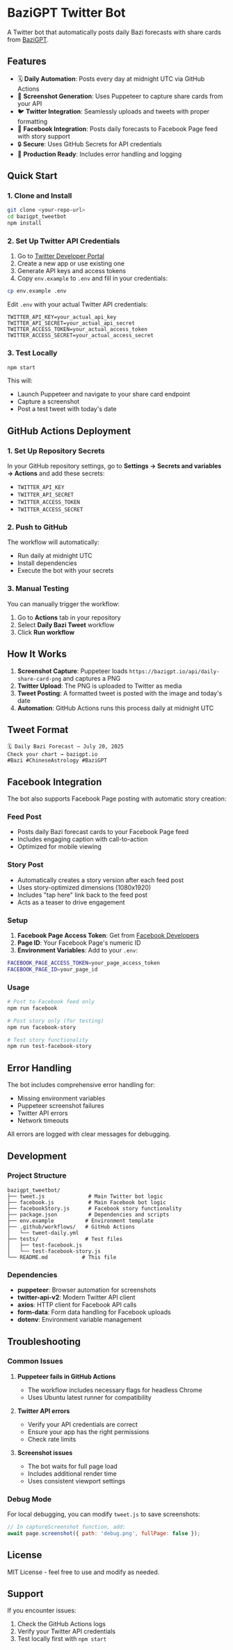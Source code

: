 # BaziGPT Twitter Bot

A Twitter bot that automatically posts daily Bazi forecasts with share cards from [BaziGPT](https://bazigpt.io/daily).

## Features

- 🗓️ **Daily Automation**: Posts every day at midnight UTC via GitHub Actions
- 📸 **Screenshot Generation**: Uses Puppeteer to capture share cards from your API
- 🐦 **Twitter Integration**: Seamlessly uploads and tweets with proper formatting
- 📘 **Facebook Integration**: Posts daily forecasts to Facebook Page feed with story support
- 🔒 **Secure**: Uses GitHub Secrets for API credentials
- 🚀 **Production Ready**: Includes error handling and logging

## Quick Start

### 1. Clone and Install

```bash
git clone <your-repo-url>
cd bazigpt_tweetbot
npm install
```

### 2. Set Up Twitter API Credentials

1. Go to [Twitter Developer Portal](https://developer.twitter.com/en/portal/dashboard)
2. Create a new app or use existing one
3. Generate API keys and access tokens
4. Copy `env.example` to `.env` and fill in your credentials:

```bash
cp env.example .env
```

Edit `.env` with your actual Twitter API credentials:
```
TWITTER_API_KEY=your_actual_api_key
TWITTER_API_SECRET=your_actual_api_secret
TWITTER_ACCESS_TOKEN=your_actual_access_token
TWITTER_ACCESS_SECRET=your_actual_access_secret
```

### 3. Test Locally

```bash
npm start
```

This will:
- Launch Puppeteer and navigate to your share card endpoint
- Capture a screenshot
- Post a test tweet with today's date

## GitHub Actions Deployment

### 1. Set Up Repository Secrets

In your GitHub repository settings, go to **Settings → Secrets and variables → Actions** and add these secrets:

- `TWITTER_API_KEY`
- `TWITTER_API_SECRET`
- `TWITTER_ACCESS_TOKEN`
- `TWITTER_ACCESS_SECRET`

### 2. Push to GitHub

The workflow will automatically:
- Run daily at midnight UTC
- Install dependencies
- Execute the bot with your secrets

### 3. Manual Testing

You can manually trigger the workflow:
1. Go to **Actions** tab in your repository
2. Select **Daily Bazi Tweet** workflow
3. Click **Run workflow**

## How It Works

1. **Screenshot Capture**: Puppeteer loads `https://bazigpt.io/api/daily-share-card-png` and captures a PNG
2. **Twitter Upload**: The PNG is uploaded to Twitter as media
3. **Tweet Posting**: A formatted tweet is posted with the image and today's date
4. **Automation**: GitHub Actions runs this process daily at midnight UTC

## Tweet Format

```
🗓️ Daily Bazi Forecast – July 20, 2025
Check your chart → bazigpt.io
#Bazi #ChineseAstrology #BaziGPT
```

## Facebook Integration

The bot also supports Facebook Page posting with automatic story creation:

### Feed Post
- Posts daily Bazi forecast cards to your Facebook Page feed
- Includes engaging caption with call-to-action
- Optimized for mobile viewing

### Story Post
- Automatically creates a story version after each feed post
- Uses story-optimized dimensions (1080x1920)
- Includes "tap here" link back to the feed post
- Acts as a teaser to drive engagement

### Setup

1. **Facebook Page Access Token**: Get from [Facebook Developers](https://developers.facebook.com/)
2. **Page ID**: Your Facebook Page's numeric ID
3. **Environment Variables**: Add to your `.env`:

```bash
FACEBOOK_PAGE_ACCESS_TOKEN=your_page_access_token
FACEBOOK_PAGE_ID=your_page_id
```

### Usage

```bash
# Post to Facebook feed only
npm run facebook

# Post story only (for testing)
npm run facebook-story

# Test story functionality
npm run test-facebook-story
```

## Error Handling

The bot includes comprehensive error handling for:
- Missing environment variables
- Puppeteer screenshot failures
- Twitter API errors
- Network timeouts

All errors are logged with clear messages for debugging.

## Development

### Project Structure

```
bazigpt_tweetbot/
├── tweet.js              # Main Twitter bot logic
├── facebook.js           # Main Facebook bot logic
├── facebookStory.js      # Facebook story functionality
├── package.json          # Dependencies and scripts
├── env.example          # Environment template
├── .github/workflows/   # GitHub Actions
│   └── tweet-daily.yml
├── tests/               # Test files
│   ├── test-facebook.js
│   └── test-facebook-story.js
└── README.md           # This file
```

### Dependencies

- **puppeteer**: Browser automation for screenshots
- **twitter-api-v2**: Modern Twitter API client
- **axios**: HTTP client for Facebook API calls
- **form-data**: Form data handling for Facebook uploads
- **dotenv**: Environment variable management

## Troubleshooting

### Common Issues

1. **Puppeteer fails in GitHub Actions**
   - The workflow includes necessary flags for headless Chrome
   - Uses Ubuntu latest runner for compatibility

2. **Twitter API errors**
   - Verify your API credentials are correct
   - Ensure your app has the right permissions
   - Check rate limits

3. **Screenshot issues**
   - The bot waits for full page load
   - Includes additional render time
   - Uses consistent viewport settings

### Debug Mode

For local debugging, you can modify `tweet.js` to save screenshots:

```javascript
// In captureScreenshot function, add:
await page.screenshot({ path: 'debug.png', fullPage: false });
```

## License

MIT License - feel free to use and modify as needed.

## Support

If you encounter issues:
1. Check the GitHub Actions logs
2. Verify your Twitter API credentials
3. Test locally first with `npm start` 